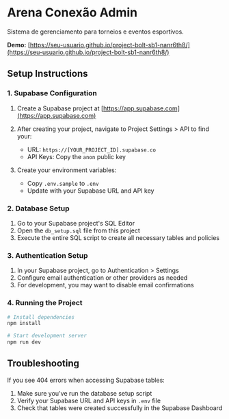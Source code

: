 # Arena Conexão Admin

Sistema de gerenciamento para torneios e eventos esportivos.

**Demo:** [https://seu-usuario.github.io/project-bolt-sb1-nanr6th8/](https://seu-usuario.github.io/project-bolt-sb1-nanr6th8/)

## Setup Instructions

### 1. Supabase Configuration

1. Create a Supabase project at [https://app.supabase.com](https://app.supabase.com)
2. After creating your project, navigate to Project Settings > API to find your:
   - URL: `https://[YOUR_PROJECT_ID].supabase.co`
   - API Keys: Copy the `anon` public key

3. Create your environment variables:
   - Copy `.env.sample` to `.env`
   - Update with your Supabase URL and API key

### 2. Database Setup

1. Go to your Supabase project's SQL Editor
2. Open the `db_setup.sql` file from this project
3. Execute the entire SQL script to create all necessary tables and policies

### 3. Authentication Setup

1. In your Supabase project, go to Authentication > Settings
2. Configure email authentication or other providers as needed
3. For development, you may want to disable email confirmations

### 4. Running the Project

```bash
# Install dependencies
npm install

# Start development server
npm run dev
```

## Troubleshooting

If you see 404 errors when accessing Supabase tables:
1. Make sure you've run the database setup script
2. Verify your Supabase URL and API keys in `.env` file
3. Check that tables were created successfully in the Supabase Dashboard
